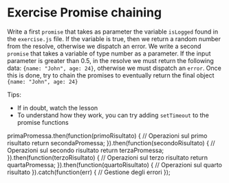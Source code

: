 # Exercise Promise chaining

Write a first `promise` that takes as parameter the variable `isLogged` found in the `exercise.js` file.
If the variable is true, then we return a random number from the resolve, otherwise we dispatch an error.
We write a second `promise` that takes a variable of type number as a parameter. If the input parameter is greater than 0.5, in the resolve we must return the following data: `{name: "John", age: 24}`, otherwise we must dispatch an `error`.
Once this is done, try to chain the promises to eventually return the final object `{name: "John", age: 24}`

Tips:

- If in doubt, watch the lesson
- To understand how they work, you can try adding `setTimeout` to the promise functions


primaPromessa.then(function(primoRisultato) {
// Operazioni sul primo risultato
return secondaPromessa;
}).then(function(secondoRisultato) {
// Operazioni sul secondo risultato
return terzaPromessa;
}).then(function(terzoRisultato) {
// Operazioni sul terzo risultato
return quartaPromessa;
}).then(function(quartoRisultato) {
// Operazioni sul quarto risultato
}).catch(function(err) {
// Gestione degli errori
});